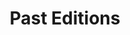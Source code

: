 ---
layout: indexcategory
title: "Past Editions"
include_collection: pasteditions
permalink: /past-editions
header_type: hero
header_img: /assets/img/dancing_banner_3.gif
index_sort_asc: true

og_title: GROUND - Past Editions
og_description: advancing GROup UNderstanding and robots' aDaptive behavior
og_type: website
og_image: assets/img/robots_fix.png
---